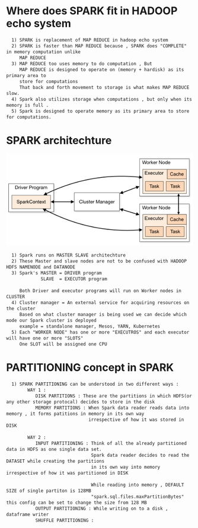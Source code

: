 # Where does SPARK fit in HADOOP echo system
      1) SPARK is replacement of MAP REDUCE in hadoop echo system
      2) SPARK is faster than MAP REDUCE because , SPARK does "COMPLETE" in memory computation unlike 
         MAP REDUCE 
      3) MAP REDUCE too uses memory to do computation , But
         MAP REDUCE is designed to operate on (memory + hardisk) as its primary area to 
         store for computations
         That back and forth movement to storage is what makes MAP REDUCE slow.
      4) Spark also utilizes storage when computations , but only when its memory is full .
      5) Spark is designed to operate memory as its primary area to store for computations. 





# SPARK architechture

<img src="./Y_nontxt_resources/Y_images/Spark_architechture_from_official_doc.png" alt="Spark architecture from official DOC" width="700"/>

      1) Spark runs on MASTER SLAVE architechture
      2) These Master and slave nodes are not to be confused with HADOOP HDFS NAMENODE and DATANODE 
      3) Spark's MASTER = DRIVER program
                 SLAVE  = EXECUTOR program
         
         Both Driver and executor programs will run on Worker nodes in CLUSTER
      4) Cluster manager = An external service for acquiring resources on the cluster
         Based on what cluster manager is being used we can decide which mode our Spark cluster is deployed
         example = standalone manager, Mesos, YARN, Kubernetes
      5) Each "WORKER NODE" has one or more "EXECUTROS" and each executor will have one or more "SLOTS"
         One SLOT will be assigned one CPU



# PARTITIONING concept in SPARK

      1) SPARK PARTITIONING can be understood in two different ways :
            WAY 1 :
               DISK PARTITIONS : These are the partitions in which HDFS(or any other storage protocal) decides to store in the disk
               MEMORY PARTITIONS : When Spark data reader reads data into memory , it forms patitions in memory in its own way 
                                   irrespective of how it was stored in DISK
            
            WAY 2 :
               INPUT PARTITIONING : Think of all the already partitioned data in HDFS as one single data set.
                                    Spark data reader decides to read the DATASET while creating the partitions 
                                    in its own way into memory irrespective of how it was partitioned in DISK

                                    While reading into memory , DEFAULT SIZE of single partiton is 128MB
                                    "spark.sql.files.maxPartitionBytes" this config can be set to change the size from 128 MB
               OUTPUT PARTITIONING : While writing on to a disk , dataframe writer 
               SHUFFLE PARTITIONING :
